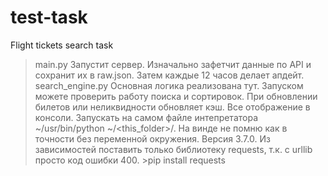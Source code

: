 # test-task
Flight tickets search task

>main.py Запустит сервер. Изначально зафетчит данные по API и сохранит их в raw.json. Затем каждые 12 часов делает апдейт.
>search_engine.py Основная логика реализована тут. Запуском можете проверить работу поиска и сортировок. 
                  При обновлении билетов или неликвидности обновляет кэш. Все отображение в консоли.
Запускать на самом файле интепретатора ~/usr/bin/python<version> ~/<this_folder>/. На винде не помню как в точности без переменной окружения. Версия 3.7.0. Из зависимостей поставить только библиотеку requests, т.к. с urllib просто код ошибки 400. >pip install requests
